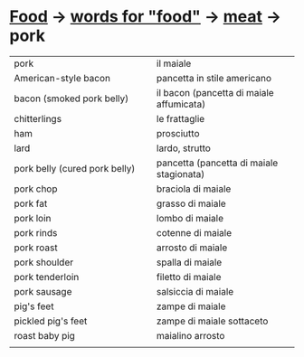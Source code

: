 # [Food](food.html) -> [words for "food"](food-words.html) -> [meat](food-meat.html) -> pork 

<table>
<tr>
<td width="50%">pork</td>
<td>il maiale</td>
</tr>
<tr>
<td width="50%">American-style bacon</td>
<td>pancetta in stile americano</td>
</tr>
<tr>
<td width="50%">bacon (smoked pork belly)</td>
<td>il bacon (pancetta di maiale affumicata)</td>
</tr>
<tr>
<td width="50%">chitterlings</td>
<td>le frattaglie</td>
</tr>
<tr>
<td width="50%">ham</td>
<td>prosciutto</td>
</tr>
<tr>
<td width="50%">lard</td>
<td>lardo, strutto</td>
</tr>
<tr>
<td width="50%">pork belly (cured pork belly)</td>
<td>pancetta (pancetta di maiale stagionata)</td>
</tr>
<tr>
<td width="50%">pork chop</td>
<td>braciola di maiale</td>
</tr>
<tr>
<td width="50%">pork fat</td>
<td>grasso di maiale</td>
</tr>
<tr>
<td width="50%">pork loin</td>
<td>lombo di maiale</td>
</tr>
<tr>
<td width="50%">pork rinds</td>
<td>cotenne di maiale</td>
</tr>
<tr>
<td width="50%">pork roast</td>
<td>arrosto di maiale</td>
</tr>
<tr>
<td width="50%">pork shoulder</td>
<td>spalla di maiale</td>
</tr>
<tr>
<td width="50%">pork tenderloin</td>
<td>filetto di maiale</td>
</tr>
<tr>
<td width="50%">pork sausage</td>
<td>salsiccia di maiale</td>
</tr>
<tr>
<td width="50%">pig's feet</td>
<td>zampe di maiale</td>
</tr>
<tr>
<td width="50%">pickled pig's feet</td>
<td>zampe di maiale sottaceto</td>
</tr>
<tr>
<td width="50%">roast baby pig</td>
<td>maialino arrosto</td>
</tr>
<tr>
<td width="50%"></td>
<td></td>
</tr>
</table>
